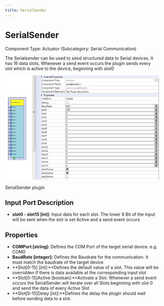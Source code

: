 ```yaml
---
title: SerialSender
---
```


# SerialSender

Component Type: Actuator (Subcategory: Serial Communication)

The Serialsender can be used to send structured data to Serial devices. It has 16 data slots. Whenever a send event occurs the plugin sends every slot which is active to the device, beginning with slot0

![Screenshot: SerialSender plugin](./img/serialsender.png "Screenshot: SerialSender plugin")

SerialSender plugin

## Input Port Description

*   **slot0 - slot15 \[int\]:** Input data for each slot. The lower 8 Bit of the input will be sent when the slot is set Active and a send event occurs

## Properties

*   **COMPort \[string\]:** Defines the COM Port of the target serial device. e.g. COM0
*   **BaudRate \[integer\]:** Defines the Baudrate for the communication. It must match the baudrate of the target device
*   **Slot\[0-15\] \[int\]:**Defines the default value of a slot. This value will be overridden if there is data available at the corresponding input slot
*   **Slot\[0-15\]Active \[boolean\]:**Activate a Slot. Whenever a send event occurs the SerialSender will iterate over all Slots beginning with slot 0 and send the data of every Active Slot
*   **Slot\[0-15\]Delay \[int\]:**Defines the delay the plugin should wait before sending data to a slot.